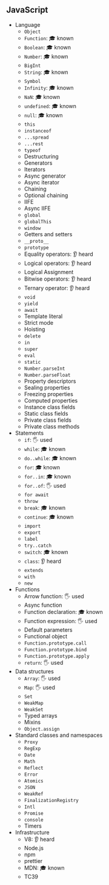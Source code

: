 ## JavaScript

- Language
  - `Object`
  - `Function`: 🎓 known
  - `Boolean`: 🎓 known
  - `Number`: 🎓 known
  - `BigInt`
  - `String`: 🎓 known
  - `Symbol`
  - `Infinity`: 🎓 known
  - `NaN`: 🎓 known
  - `undefined`: 🎓 known
  - `null`: 🎓 known
  - `this`
  - `instanceof`
  - `...spread`
  - `...rest`
  - `typeof`
  - Destructuring
  - Generators
  - Iterators
  - Async generator
  - Async iterator
  - Chaining
  - Optional chaining
  - IIFE
  - Async IIFE
  - `global`
  - `globalThis`
  - `window`
  - Getters and setters
  - `__proto__`
  - `prototype`
  - Equality operators: 👂 heard
  - Logical operators: 👂 heard
  - Logical Assignment
  - Bitwise operators: 👂 heard
  - Ternary operator: 👂 heard
  - `void`
  - `yield`
  - `await`
  - Template literal
  - Strict mode
  - Hoisting
  - `delete`
  - `in`
  - `super`
  - `eval`
  - `static`
  - `Number.parseInt`
  - `Number.parseFloat`
  - Property descriptors
  - Sealing properties
  - Freezing properties
  - Computed properties
  - Instance class fields
  - Static class fields
  - Private class fields
  - Private class methods
- Statements
  - `if`: 🖐️ used
  - `while`: 🎓 known
  - `do..while`: 🎓 known
  - `for`: 🎓 known
  - `for..in`: 🎓 known
  - `for..of`: 🖐️ used
  - `for await`
  - `throw`
  - `break`: 🎓 known
  - `continue`: 🎓 known
  - `import`
  - `export`
  - `label`
  - `try..catch`
  - `switch`: 🎓 known
  - `class`: 👂 heard
  - `extends`
  - `with`
  - `new`
- Functions
  - Arrow function: 🖐️ used
  - Async function
  - Function declaration: 🎓 known
  - Function expression: 🖐️ used
  - Default parameters
  - Functional object
  - `Function.prototype.call`
  - `Function.prototype.bind`
  - `Function.prototype.apply`
  - `return`: 🖐️ used
- Data structures
  - `Array`: 🖐️ used
  - `Map`: 🖐️ used
  - `Set`
  - `WeakMap`
  - `WeakSet`
  - Typed arrays
  - Mixins
  - `Object.assign`
- Standard classes and namespaces
  - `Proxy`
  - `RegExp`
  - `Date`
  - `Math`
  - `Reflect`
  - `Error`
  - `Atomics`
  - `JSON`
  - `WeakRef`
  - `FinalizationRegistry`
  - `Intl`
  - `Promise`
  - `console`
  - Timers
- Infrastructure
  - V8: 👂 heard
  - Node.js
  - npm
  - prettier
  - MDN: 🎓 known
  - TC39
